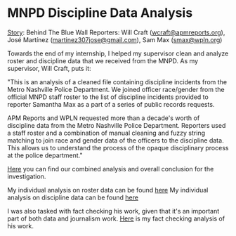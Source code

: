 # MNPD Discipline Data Analysis
[Story](https://wpln.org/programs/wpln-news-investigates/behind-the-blue-wall/): Behind The Blue Wall
Reporters: Will Craft (wcraft@apmreports.org), José Martínez (martinez307jose@gmail.com), Sam Max (smax@wpln.org)


Towards the end of my internship, I helped my supervisor clean and analyze roster and discipline data that we received from the MNPD. As my supervisor, Will Craft, puts it:

"This is an analysis of a cleaned file containing discipline incidents from the Metro Nashville Police Department. We joined officer race/gender from the official MNPD staff roster to the list of discipline incidents provided to reporter Samantha Max as a part of a series of public records requests.

APM Reports and WPLN requested more than a decade's worth of discipline data from the Metro Nashville Police Department. Reporters used a staff roster and a combination of manual cleaning and fuzzy string matching to join race and gender data of the officers to the discipline data. This allows us to understand the process of the opaque disciplinary process at the police department."

[Here](https://github.com/APM-Reports/nashville-discipline/blob/master/analysis/Discipline-Data-Analysis.ipynb) you can find our combined analysis and overall conclusion for the investigation.

My individual analysis on roster data can be found [here](https://github.com/dv7jose/MNPD-Discipline-Data-Analysis/blob/main/Roster_Analysis_Jose.ipynb)
My individual analysis on discipline data can be found [here](https://github.com/dv7jose/MNPD-Discipline-Data-Analysis/blob/main/Discipline_Analysis_Jose.ipynb)

I was also tasked with fact checking his work, given that it's an important part of both data and journalism work. [Here](https://github.com/dv7jose/MNPD-Discipline-Data-Analysis/blob/main/Fact_Check_Will.ipynb) is my fact checking analysis of his work.
